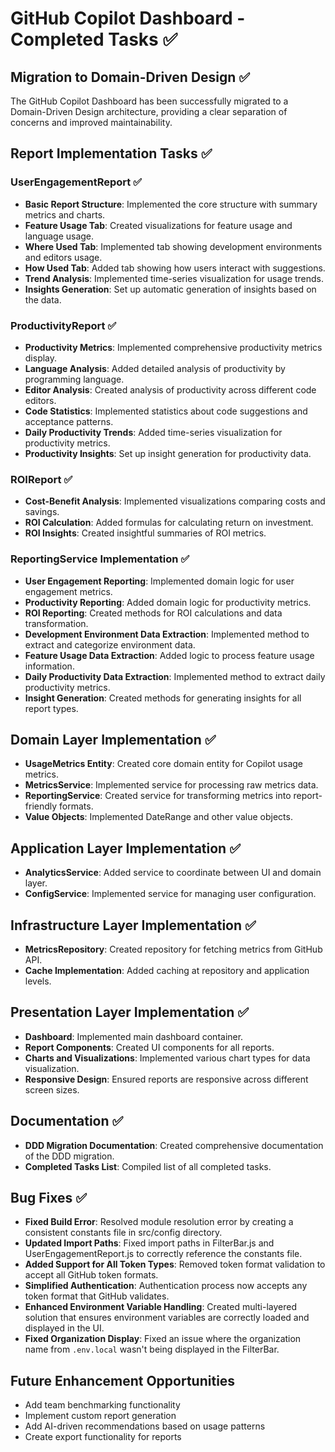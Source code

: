 # GitHub Copilot Dashboard - Completed Tasks ✅

## Migration to Domain-Driven Design ✅

The GitHub Copilot Dashboard has been successfully migrated to a Domain-Driven Design architecture, providing a clear separation of concerns and improved maintainability.

## Report Implementation Tasks ✅

### UserEngagementReport ✅
- **Basic Report Structure**: Implemented the core structure with summary metrics and charts.
- **Feature Usage Tab**: Created visualizations for feature usage and language usage.
- **Where Used Tab**: Implemented tab showing development environments and editors usage.
- **How Used Tab**: Added tab showing how users interact with suggestions.
- **Trend Analysis**: Implemented time-series visualization for usage trends.
- **Insights Generation**: Set up automatic generation of insights based on the data.

### ProductivityReport ✅
- **Productivity Metrics**: Implemented comprehensive productivity metrics display.
- **Language Analysis**: Added detailed analysis of productivity by programming language.
- **Editor Analysis**: Created analysis of productivity across different code editors.
- **Code Statistics**: Implemented statistics about code suggestions and acceptance patterns.
- **Daily Productivity Trends**: Added time-series visualization for productivity metrics.
- **Productivity Insights**: Set up insight generation for productivity data.

### ROIReport ✅
- **Cost-Benefit Analysis**: Implemented visualizations comparing costs and savings.
- **ROI Calculation**: Added formulas for calculating return on investment.
- **ROI Insights**: Created insightful summaries of ROI metrics.

### ReportingService Implementation ✅
- **User Engagement Reporting**: Implemented domain logic for user engagement metrics.
- **Productivity Reporting**: Added domain logic for productivity metrics.
- **ROI Reporting**: Created methods for ROI calculations and data transformation.
- **Development Environment Data Extraction**: Implemented method to extract and categorize environment data.
- **Feature Usage Data Extraction**: Added logic to process feature usage information.
- **Daily Productivity Data Extraction**: Implemented method to extract daily productivity metrics.
- **Insight Generation**: Created methods for generating insights for all report types.

## Domain Layer Implementation ✅

- **UsageMetrics Entity**: Created core domain entity for Copilot usage metrics.
- **MetricsService**: Implemented service for processing raw metrics data.
- **ReportingService**: Created service for transforming metrics into report-friendly formats.
- **Value Objects**: Implemented DateRange and other value objects.

## Application Layer Implementation ✅

- **AnalyticsService**: Added service to coordinate between UI and domain layer.
- **ConfigService**: Implemented service for managing user configuration.

## Infrastructure Layer Implementation ✅

- **MetricsRepository**: Created repository for fetching metrics from GitHub API.
- **Cache Implementation**: Added caching at repository and application levels.

## Presentation Layer Implementation ✅

- **Dashboard**: Implemented main dashboard container.
- **Report Components**: Created UI components for all reports.
- **Charts and Visualizations**: Implemented various chart types for data visualization.
- **Responsive Design**: Ensured reports are responsive across different screen sizes.

## Documentation ✅

- **DDD Migration Documentation**: Created comprehensive documentation of the DDD migration.
- **Completed Tasks List**: Compiled list of all completed tasks.

## Bug Fixes ✅

- **Fixed Build Error**: Resolved module resolution error by creating a consistent constants file in src/config directory.
- **Updated Import Paths**: Fixed import paths in FilterBar.js and UserEngagementReport.js to correctly reference the constants file.
- **Added Support for All Token Types**: Removed token format validation to accept all GitHub token formats.
- **Simplified Authentication**: Authentication process now accepts any token format that GitHub validates.
- **Enhanced Environment Variable Handling**: Created multi-layered solution that ensures environment variables are correctly loaded and displayed in the UI.
- **Fixed Organization Display**: Fixed an issue where the organization name from `.env.local` wasn't being displayed in the FilterBar.

## Future Enhancement Opportunities

- Add team benchmarking functionality
- Implement custom report generation
- Add AI-driven recommendations based on usage patterns
- Create export functionality for reports
